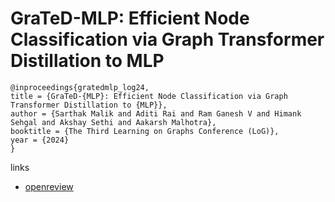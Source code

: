 # GraTeD-MLP: Efficient Node Classification via Graph Transformer Distillation to MLP

```
@inproceedings{gratedmlp_log24,
title = {GraTeD-{MLP}: Efficient Node Classification via Graph Transformer Distillation to {MLP}},
author = {Sarthak Malik and Aditi Rai and Ram Ganesh V and Himank Sehgal and Akshay Sethi and Aakarsh Malhotra},
booktitle = {The Third Learning on Graphs Conference (LoG)},
year = {2024}
}
```

links
- [openreview](https://openreview.net/forum?id=OSPc92gD7k)
